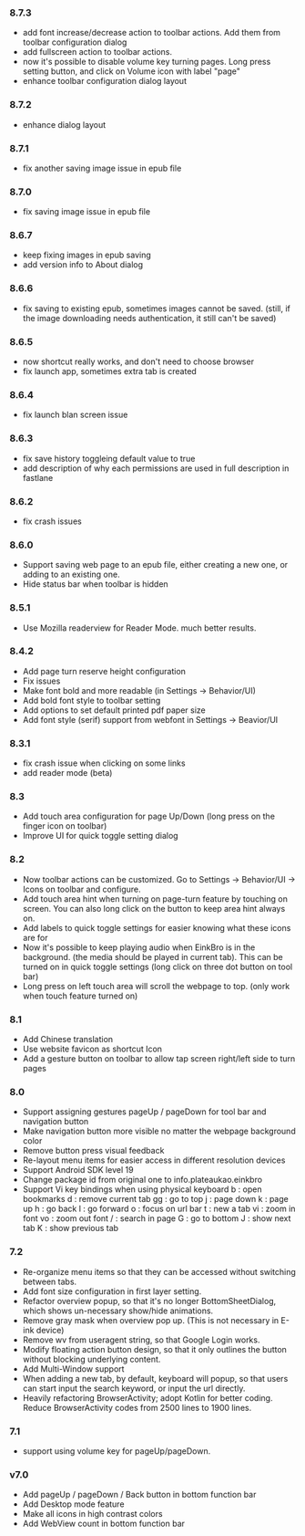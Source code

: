 ### 8.7.3

- add font increase/decrease action to toolbar actions. Add them from toolbar configuration dialog
- add fullscreen action to toolbar actions.
- now it's possible to disable volume key turning pages. Long press setting button, and click on Volume icon with label "page"
- enhance toolbar configuration dialog layout

### 8.7.2

- enhance dialog layout

### 8.7.1

- fix another saving image issue in epub file

### 8.7.0

- fix saving image issue in epub file

### 8.6.7

- keep fixing images in epub saving
- add version info to About dialog

### 8.6.6

- fix saving to existing epub, sometimes images cannot be saved.
(still, if the image downloading needs authentication, it still can't be saved)

### 8.6.5

- now shortcut really works, and don't need to choose browser
- fix launch app, sometimes extra tab is created

### 8.6.4

- fix launch blan screen issue

### 8.6.3

- fix save history toggleing default value to true
- add description of why each permissions are used in full description in fastlane

### 8.6.2

- fix crash issues

### 8.6.0

- Support saving web page to an epub file, either creating a new one, or adding to an existing one.
- Hide status bar when toolbar is hidden

### 8.5.1

- Use Mozilla readerview for Reader Mode. much better results.

### 8.4.2

- Add page turn reserve height configuration
- Fix issues
- Make font bold and more readable (in Settings -> Behavior/UI)
- Add bold font style to toolbar setting
- Add options to set default printed pdf paper size
- Add font style (serif) support from webfont in Settings -> Beavior/UI



### 8.3.1

- fix crash issue when clicking on some links
- add reader mode (beta)

### 8.3

- Add touch area configuration for page Up/Down (long press on the finger icon on toolbar)
- Improve UI for quick toggle setting dialog

### 8.2

- Now toolbar actions can be customized. Go to Settings -> Behavior/UI -> Icons on toolbar and configure.
- Add touch area hint when turning on page-turn feature by touching on screen. You can also long click on the button to keep area hint always on.
- Add labels to quick toggle settings for easier knowing what these icons are for
- Now it's possible to keep playing audio when EinkBro is in the background. (the media should be played in current tab). This can be turned on in quick toggle settings (long click on three dot button on tool bar)
- Long press on left touch area will scroll the webpage to top. (only work when touch feature turned on)

### 8.1
- Add Chinese translation
- Use website favicon as shortcut Icon
- Add a gesture button on toolbar to allow tap screen right/left side to turn pages

### 8.0
- Support assigning gestures pageUp / pageDown for tool bar and navigation button
- Make navigation button more visible no matter the webpage background color
- Remove button press visual feedback
- Re-layout menu items for easier access in different resolution devices
- Support Android SDK level 19
- Change package id from original one to info.plateaukao.einkbro
- Support Vi key bindings when using physical keyboard
b : open bookmarks
d : remove current tab
gg : go to top
j : page down
k : page up
h : go back
l : go forward
o : focus on url bar
t : new a tab
vi : zoom in font
vo : zoom out font
/ : search in page
G : go to bottom
J : show next tab
K : show previous tab


### 7.2
- Re-organize menu items so that they can be accessed without switching between tabs.
- Add font size configuration in first layer setting.
- Refactor overview popup, so that it's no longer BottomSheetDialog, which shows un-necessary show/hide animations.
- Remove gray mask when overview pop up. (This is not necessary in E-ink device)
- Remove wv from useragent string, so that Google Login works.
- Modify floating action button design, so that it only outlines the button without blocking underlying content.
- Add Multi-Window support
- When adding a new tab, by default, keyboard will popup, so that users can start input the search keyword, or input the url directly.
- Heavily refactoring BrowserActivity; adopt Kotlin for better coding. Reduce BrowserActivity codes from 2500 lines to 1900 lines.

### 7.1
- support using volume key for pageUp/pageDown.

### v7.0
- Add pageUp / pageDown / Back button in bottom function bar
- Add Desktop mode feature
- Make all icons in high contrast colors
- Add WebView count in bottom function bar
